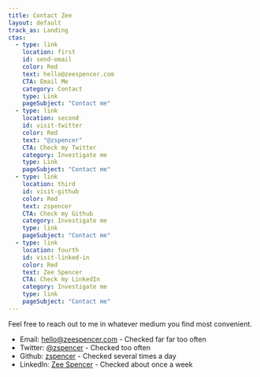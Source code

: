 ```yaml
---
title: Contact Zee
layout: default
track_as: Landing
ctas:
  - type: link
    location: first
    id: send-email
    color: Red
    text: hello@zeespencer.com
    CTA: Email Me
    category: Contact
    type: Link
    pageSubject: "Contact me"
  - type: link
    location: second
    id: visit-twitter
    color: Red
    text: "@zspencer"
    CTA: Check my Twitter
    category: Investigate me
    type: Link
    pageSubject: "Contact me"
  - type: link
    location: third
    id: visit-github
    color: Red
    text: zspencer
    CTA: Check my Github
    category: Investigate me
    type: link
    pageSubject: "Contact me"
  - type: link
    location: fourth
    id: visit-linked-in
    color: Red
    text: Zee Spencer
    CTA: Check my LinkedIn
    category: Investigate me
    type: link
    pageSubject: "Contact me"
---
```

Feel free to reach out to me in whatever medium you find most convenient.

* Email: <a id="send-email" href="mailto: hello@zeespencer.com">hello@zeespencer.com</a> - Checked far far too often
* Twitter: <a id="visit-twitter" href="http://twitter.com/zspencer">@zspencer</a> - Checked too often
* Github: <a id="visit-github" href="https://github.com/zspencer">zspencer</a> - Checked several times a day
* LinkedIn: <a id="visit-linkedin" href="https://www.linkedin.com/in/zspencer">Zee Spencer</a> - Checked about once a week
